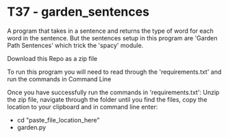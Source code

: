 # T37 - garden_sentences
A program that takes in a sentence and returns the type of word for each word in the sentence. But the sentences setup in this program are 'Garden Path Sentences' which trick the 'spacy' module.

Download this Repo as a zip file

To run this program you will need to read through the 'requirements.txt' and run the commands in Command Line

Once you have successfully run the commands in 'requirements.txt':
Unzip the zip file, navigate through the folder until you find the files, copy the location to your clipboard and in command line enter:
- cd "paste_file_location_here"
- garden.py
